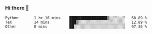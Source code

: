 ### Hi there 👋

<!--
**gustavkrist/gustavkrist** is a ✨ _special_ ✨ repository because its `README.md` (this file) appears on your GitHub profile.

Here are some ideas to get you started:

- 🔭 I’m currently working on ...
- 🌱 I’m currently learning ...
- 👯 I’m looking to collaborate on ...
- 🤔 I’m looking for help with ...
- 💬 Ask me about ...
- 📫 How to reach me: ...
- 😄 Pronouns: ...
- ⚡ Fun fact: ...
-->

<!--START_SECTION:waka-->

```text
Python       1 hr 16 mins    █████████████████▒░░░░░░░   68.89 %
TeX          14 mins         ███▒░░░░░░░░░░░░░░░░░░░░░   12.89 %
Other        8 mins          ██░░░░░░░░░░░░░░░░░░░░░░░   07.36 %
```

<!--END_SECTION:waka-->
